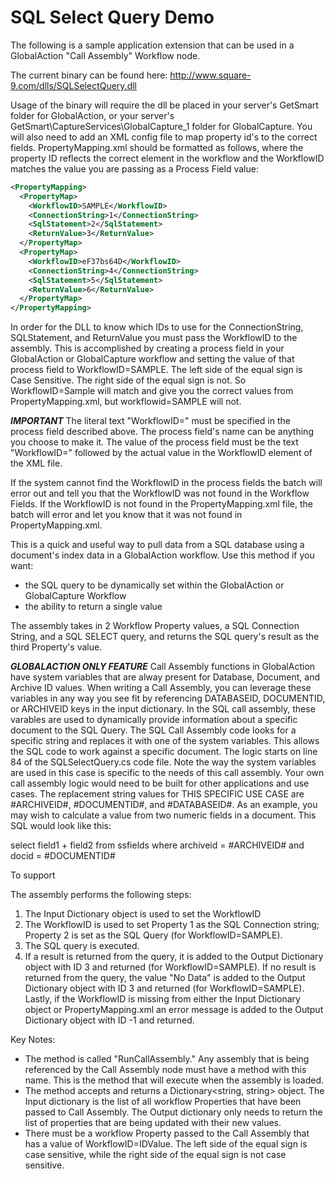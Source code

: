 SQL Select Query Demo
======================

The following is a sample application extension that can be used in a GlobalAction "Call Assembly" Workflow node.

The current binary can be found here:  http://www.square-9.com/dlls/SQLSelectQuery.dll

Usage of the binary will require the dll be placed in your server's GetSmart folder for GlobalAction, or your server's GetSmart\CaptureServices\GlobalCapture_1 folder for GlobalCapture.  You will also need to add an XML config file to 
map property id's to the correct fields.  PropertyMapping.xml should be formatted as follows, where the property ID reflects the correct element in the workflow and the WorkflowID matches the value you are passing as a Process Field value:

```xml
<PropertyMapping>
  <PropertyMap>
    <WorkflowID>SAMPLE</WorkflowID>
    <ConnectionString>1</ConnectionString>
    <SqlStatement>2</SqlStatement>
    <ReturnValue>3</ReturnValue>
  </PropertyMap>
  <PropertyMap>
    <WorkflowID>eF37bs64D</WorkflowID>
    <ConnectionString>4</ConnectionString>
    <SqlStatement>5</SqlStatement>
    <ReturnValue>6</ReturnValue>
  </PropertyMap>
</PropertyMapping>
```
In order for the DLL to know which IDs to use for the ConnectionString, SQLStatement, and ReturnValue you must pass the WorkflowID to the assembly. This is accomplished by creating a process field in your GlobalAction or GlobalCapture workflow and setting the value of that process field to WorkflowID=SAMPLE. The left side of the equal sign is Case Sensitive. The right side of the equal sign is not. So WorkflowID=Sample will match and give you the correct values from PropertyMapping.xml, but workflowid=SAMPLE will not.

***IMPORTANT***
The literal text "WorkflowID=" must be specified in the process field described above.  The process field's name can be anything you choose to make it.  The value of the process field must be the text "WorkflowID=" followed by the actual value in the WorkflowID element of the XML file.

If the system cannot find the WorkflowID in the process fields the batch will error out and tell you that the WorkflowID was not found in the Workflow Fields. If the WorkflowID is not found in the PropertyMapping.xml file, the batch will error and let you know that it was not found in PropertyMapping.xml.

This is a quick and useful way to pull data from a SQL database using a document's index data in a GlobalAction workflow.
Use this method if you want:

- the SQL query to be dynamically set within the GlobalAction or GlobalCapture Workflow
- the ability to return a single value

The assembly takes in 2 Workflow Property values, a SQL Connection String, and a SQL SELECT query, and 
returns the SQL query's result as the third Property's value.

***GLOBALACTION ONLY FEATURE***
Call Assembly functions in GlobalAction have system variables that are alway present for Database, Document, and Archive ID values.  When writing a Call Assembly, you can leverage these variables in any way you see fit by referencing DATABASEID, DOCUMENTID, or ARCHIVEID keys in the input dictionary.  In the SQL call assembly, these varables are used to dynamically provide information about a specific document to the SQL Query.  The SQL Call Assembly code looks for a specific string and replaces it with one of the system variables. This allows the SQL code to work against a specific document. The logic starts on line 84 of the SQLSelectQuery.cs code file.  Note the way the system variables are used in this case is specific to the needs of this call assembly.  Your own call assembly logic would need to be built for other applications and use cases.  The replacement string values for THIS SPECIFIC USE CASE are #ARCHIVEID#, #DOCUMENTID#, and #DATABASEID#.  As an example, you may wish to calculate a value from two numeric fields in a document.  This SQL would look like this:

select field1 + field2 from ssfields where archiveid = #ARCHIVEID# and docid = #DOCUMENTID#

To support 

The assembly performs the following steps:
1) The Input Dictionary object is used to set the WorkflowID
2) The WorkflowID is used to set Property 1 as the SQL Connection string; Property 2 is set as the SQL Query (for WorkflowID=SAMPLE).
4) The SQL query is executed.
5) If a result is returned from the query, it is added to the Output Dictionary object with ID 3 and returned (for WorkflowID=SAMPLE). If no result is returned from the query, the value "No Data" is added to the Output Dictionary object with ID 3 and returned (for WorkflowID=SAMPLE). Lastly, if the WorkflowID is missing from either the Input Dictionary object or PropertyMapping.xml an error message is added to the Output Dictionary object with ID -1 and returned.

Key Notes:
- The method is called "RunCallAssembly." Any assembly that is being referenced by the Call Assembly node must have a 
  method with this name. This is the method that will execute when the assembly is loaded.
- The method accepts and returns a Dictionary<string, string> object. The Input dictionary is the list of all 
  workflow Properties that have been passed to Call Assembly. The Output dictionary only needs to return the list 
  of properties that are being updated with their new values.
- There must be a workflow Property passed to the Call Assembly that has a value of WorkflowID=IDValue. The left side of the equal sign is case sensitive, while the right side of the equal sign is not case sensitive.
